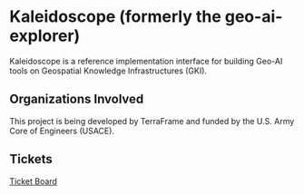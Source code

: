 # Kaleidoscope (formerly the geo-ai-explorer)

Kaleidoscope is a reference implementation interface for building Geo-AI tools on Geospatial Knowledge Infrastructures (GKI). 

## Organizations Involved
This project is being developed by TerraFrame and funded by the U.S. Army Core of Engineers (USACE).

## Tickets
<a href="https://github.com/orgs/terraframe/projects/8" target="_blank">Ticket Board</a>
